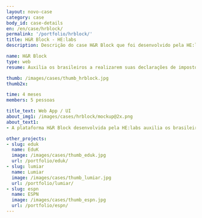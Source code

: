 ```yaml
---
layout: novo-case
category: case
body_id: case-details
en: /en/case/hrblock/
permalink: '/portfolio/hrblock/'
title: H&R Block - HE:labs
description: Descrição do case H&R Block que foi desenvolvido pela HE:labs.

name: H&R Block
type: web
resume: Auxilia os brasileiros a realizarem suas declarações de imposto de renda.

thumb: /images/cases/thumb_hrblock.jpg
thumb2x:

time: 4 meses
members: 5 pessoas

title_text: Web App / UI
about_img1: /images/cases/hrblock/mockup@2x.png
about_text1:
- A plataforma H&R Block desenvolvida pela HE:labs auxilia os brasileiros a realizarem suas declarações de imposto de renda de forma muito mais simples, rápida e segura.

other_projects:
- slug: eduk
  name: EduK
  image: /images/cases/thumb_eduk.jpg
  url: /portfolio/eduk/
- slug: lumiar
  name: Lumiar
  image: /images/cases/thumb_lumiar.jpg
  url: /portfolio/lumiar/
- slug: espn
  name: ESPN
  image: /images/cases/thumb_espn.jpg
  url: /portfolio/espn/
---
```

